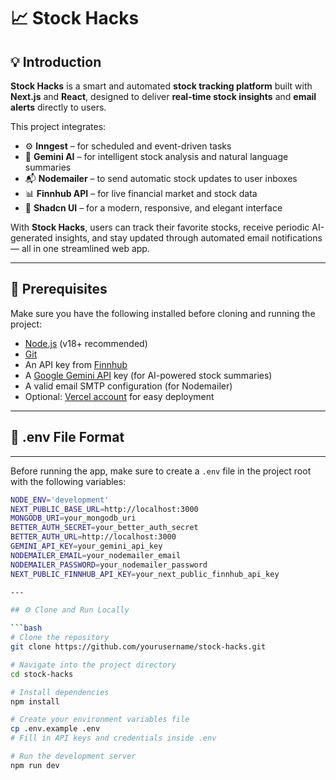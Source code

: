 # 📈 Stock Hacks

## 💡 Introduction
**Stock Hacks** is a smart and automated **stock tracking platform** built with **Next.js** and **React**, designed to deliver **real-time stock insights** and **email alerts** directly to users.  

This project integrates:
- ⚙️ **Inngest** – for scheduled and event-driven tasks  
- 🧠 **Gemini AI** – for intelligent stock analysis and natural language summaries  
- 📬 **Nodemailer** – to send automatic stock updates to user inboxes  
- 📊 **Finnhub API** – for live financial market and stock data  
- 🎨 **Shadcn UI** – for a modern, responsive, and elegant interface  

With **Stock Hacks**, users can track their favorite stocks, receive periodic AI-generated insights, and stay updated through automated email notifications — all in one streamlined web app.

---

## 🧰 Prerequisites
Make sure you have the following installed before cloning and running the project:
- [Node.js](https://nodejs.org/en) (v18+ recommended)
- [Git](https://git-scm.com/)
- An API key from [Finnhub](https://finnhub.io/)
- A [Google Gemini API](https://ai.google.dev/) key (for AI-powered stock summaries)
- A valid email SMTP configuration (for Nodemailer)
- Optional: [Vercel account](https://vercel.com/) for easy deployment

---

## 🌱 .env File Format
---
Before running the app, make sure to create a `.env` file in the project root with the following variables:

```bash
NODE_ENV='development'
NEXT_PUBLIC_BASE_URL=http://localhost:3000
MONGODB_URI=your_mongodb_uri
BETTER_AUTH_SECRET=your_better_auth_secret
BETTER_AUTH_URL=http://localhost:3000
GEMINI_API_KEY=your_gemini_api_key
NODEMAILER_EMAIL=your_nodemailer_email
NODEMAILER_PASSWORD=your_nodemailer_password
NEXT_PUBLIC_FINNHUB_API_KEY=your_next_public_finnhub_api_key

---

## ⚙️ Clone and Run Locally

```bash
# Clone the repository
git clone https://github.com/yourusername/stock-hacks.git

# Navigate into the project directory
cd stock-hacks

# Install dependencies
npm install

# Create your environment variables file
cp .env.example .env
# Fill in API keys and credentials inside .env

# Run the development server
npm run dev